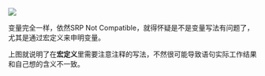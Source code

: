 ![](https://cdn.nlark.com/yuque/0/2024/png/1660870/1727693355207-aa261a61-9f1d-4057-b7f7-7560aae46066.png)

变量完全一样，依然SRP Not Compatible，就得怀疑是不是变量写法有问题了，尤其是通过宏定义来申明变量。

上图就说明了在**宏定义**里需要注意注释的写法，不然很可能导致语句实际工作结果和自己想的含义不一致。

